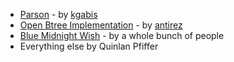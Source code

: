 * [Parson](http://kgabis.github.io/parson/) - by [kgabis](https://github.com/kgabis)
* [Open Btree Implementation](https://github.com/antirez/otree) - by [antirez](https://github.com/antirez)
* [Blue Midnight Wish](http://ehash.iaik.tugraz.at/wiki/Blue_Midnight_Wish) - by a whole bunch of people
* Everything else by Quinlan Pfiffer
